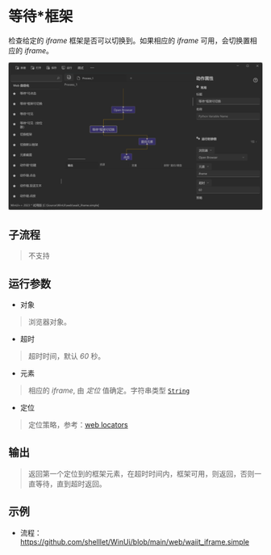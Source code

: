 # 等待*框架
检查给定的 *iframe* 框架是否可以切换到。如果相应的 *iframe* 可用，会切换置相应的 *iframe*。

![WebWaitFrameAvailable](./images/16.png ':size=90%')


## 子流程
> 不支持


## 运行参数
* 对象
>   浏览器对象。
* 超时
>   超时时间，默认 *60* 秒。
* 元素
>   相应的 *iframe*, 由 *定位* 值确定。字符串类型 [`String`](./types/String.md)
* 定位
>   定位策略，参考：[web locators](./introduction/webdriver/locators.md)


## 输出

> 返回第一个定位到的框架元素，在超时时间内，框架可用，则返回，否则一直等待，直到超时返回。


## 示例

* 流程：https://github.com/shelllet/WinUi/blob/main/web/waiit_iframe.simple
